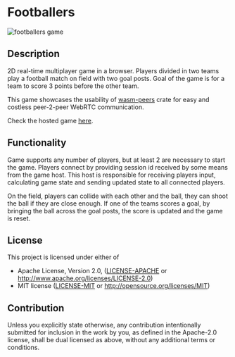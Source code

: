 # Footballers
<img style="display: block; margin-left: auto; margin-right: auto" src="https://i.imgur.com/111ChMK.png" alt="footballers game">

## Description
2D real-time multiplayer game in a browser.
Players divided in two teams play a football match on field with two goal posts.
Goal of the game is for a team to score 3 points before the other team.

This game showcases the usability of [wasm-peers](https://github.com/wasm-peers/wasm-peers) crate for easy and costless peer-2-peer WebRTC communication.

Check the hosted game [here](http://wasm-peers-footballers.s3-website.eu-central-1.amazonaws.com/).

## Functionality
Game supports any number of players, but at least 2 are necessary to start the game.
Players connect by providing session id received by some means from the game host.
This host is responsible for receiving players input, calculating game state and sending updated state to all connected players.

On the field, players can collide with each other and the ball, they can shoot the ball if they are close enough.
If one of the teams scores a goal, by bringing the ball across the goal posts, the score is updated and the game is reset.

## License

This project is licensed under either of

* Apache License, Version 2.0, ([LICENSE-APACHE](LICENSE-APACHE) or http://www.apache.org/licenses/LICENSE-2.0)
* MIT license ([LICENSE-MIT](LICENSE-MIT) or http://opensource.org/licenses/MIT)

## Contribution

Unless you explicitly state otherwise, any contribution intentionally submitted for inclusion in the work by you, as
defined in the Apache-2.0 license, shall be dual licensed as above, without any additional terms or conditions.
